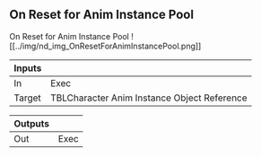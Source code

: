 ## On Reset for Anim Instance Pool
On Reset for Anim Instance Pool
![[../img/nd_img_OnResetForAnimInstancePool.png]]

|Inputs||
|--|--|
| In | Exec |
| Target | TBLCharacter Anim Instance Object Reference |

|Outputs||
|--|--|
| Out | Exec |
